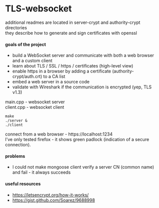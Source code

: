 # TLS-websocket
additional readmes are located in server-crypt and authority-crypt directories  
they describe how to generate and sign certificates with openssl

#### goals of the project
* build a WebSocket server and communicate with both a web browser and a custom client
* learn about TLS / SSL / https / certificates (high-level view)
* enable https in a browser by adding a certificate (authority-crypt/auth.crt) to a CA list
* embed a web server in a source code
* validate with Wireshark if the communication is encrypted (yep, TLS v1.3)

main.cpp - websocket server  
client.cpp - websocket client
```
make
./server &
./client
```
connect from a web browser - https://localhost:1234  
I've only tested firefox - it shows green padlock (indication of a secure connection).

#### problems
* I could not make mongoose client verify a server CN (common name) and fail - it always succeeds

#### useful resources
* https://letsencrypt.org/how-it-works/
* https://gist.github.com/Soarez/9688998
